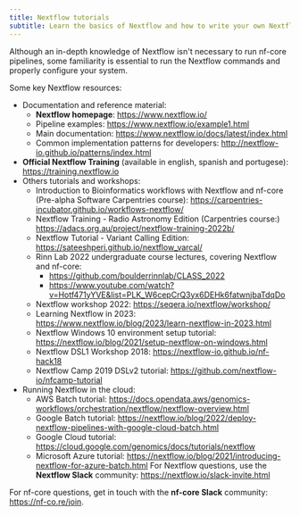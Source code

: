 ```yaml
---
title: Nextflow tutorials
subtitle: Learn the basics of Nextflow and how to write your own Nextflow pipelines.
---
```


Although an in-depth knowledge of Nextflow isn't necessary to run nf-core pipelines,
some familiarity is essential to run the Nextflow commands and properly configure your system.

Some key Nextflow resources:

- Documentation and reference material:
  - **Nextflow homepage**: <https://www.nextflow.io/>
  - Pipeline examples: <https://www.nextflow.io/example1.html>
  - Main documentation: <https://www.nextflow.io/docs/latest/index.html>
  - Common implementation patterns for developers: <http://nextflow-io.github.io/patterns/index.html>
- **Official Nextflow Training** (available in english, spanish and portugese): <https://training.nextflow.io>
- Others tutorials and workshops:
  - Introduction to Bioinformatics workflows with Nextflow and nf-core (Pre-alpha Software Carpentries course): <https://carpentries-incubator.github.io/workflows-nextflow/>
  - Nextflow Training - Radio Astronomy Edition (Carpentries course:) <https://adacs.org.au/project/nextflow-training-2022b/>
  - Nextflow Tutorial - Variant Calling Edition: <https://sateeshperi.github.io/nextflow_varcal/>
  - Rinn Lab 2022 undergraduate course lectures, covering Nextflow and nf-core:
    - <https://github.com/boulderrinnlab/CLASS_2022>
    - <https://www.youtube.com/watch?v=Hotf471yYVE&list=PLK_W6cepCrQ3yx6DEHk6fatwnjbaTdqDo>
  - Nextflow workshop 2022: <https://seqera.io/nextflow/workshop/>
  - Learning Nextflow in 2023: <https://www.nextflow.io/blog/2023/learn-nextflow-in-2023.html>
  - Nextflow Windows 10 environment setup tutorial: https://nextflow.io/blog/2021/setup-nextflow-on-windows.html
  - Nextflow DSL1 Workshop 2018: <https://nextflow-io.github.io/nf-hack18>
  - Nextflow Camp 2019 DSLv2 tutorial: <https://github.com/nextflow-io/nfcamp-tutorial>
- Running Nextflow in the cloud:
  - AWS Batch tutorial: <https://docs.opendata.aws/genomics-workflows/orchestration/nextflow/nextflow-overview.html>
  - Google Batch tutorial: https://nextflow.io/blog/2022/deploy-nextflow-pipelines-with-google-cloud-batch.html
  - Google Cloud tutorial: <https://cloud.google.com/genomics/docs/tutorials/nextflow>
  - Microsoft Azure tutorial: <https://nextflow.io/blog/2021/introducing-nextflow-for-azure-batch.html>
    For Nextflow questions, use the **Nextflow Slack** community:
    <https://nextflow.io/slack-invite.html>

For nf-core questions, get in touch with the **nf-core Slack** community: <https://nf-co.re/join>.
